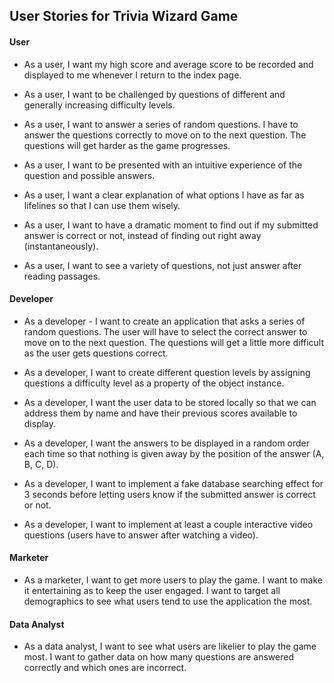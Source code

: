 ## User Stories for Trivia Wizard Game

#### User
* As a user, I want my high score and average score to be recorded and displayed to me whenever I return to the index page.

* As a user, I want to be challenged by questions of different and generally increasing difficulty levels.

* As a user, I want to answer a series of random questions. I have to answer the questions correctly to move on to the next question. The questions will get harder as the game progresses. 

* As a user, I want to be presented with an intuitive experience of the question and possible answers. 

* As a user, I want a clear explanation of what options I have as far as lifelines so that I can use them wisely.

* As a user, I want to have a dramatic moment to find out if my submitted answer is correct or not, instead of finding out right away (instantaneously).

* As a user, I want to see a variety of questions, not just answer after reading passages.


#### Developer
* As a developer - I want to create an application that asks a series of random questions. The user will have to select the correct answer to move on to the next question. The questions will get a little more difficult as the user gets questions correct. 

* As a developer, I want to create different question levels by assigning questions a difficulty level as a property of the object instance.

* As a developer, I want the user data to be stored locally so that we can address them by name and have their previous scores available to display. 

* As a developer, I want the answers to be displayed in a random order each time so that nothing is given away by the position of the answer (A, B, C, D).

* As a developer, I want to implement a fake database searching effect for 3 seconds before letting users know if the submitted answer is correct or not.

* As a developer, I want to implement at least a couple interactive video questions (users have to answer after watching a video).


#### Marketer
* As a marketer, I want to get more users to play the game. I want to make it entertaining as to keep the user engaged. I want to target all demographics to see what users tend to use the application the most. 

#### Data Analyst
* As a data analyst, I want to see what users are likelier to play the game most. I want to gather data on how many questions are answered correctly and which ones are incorrect.